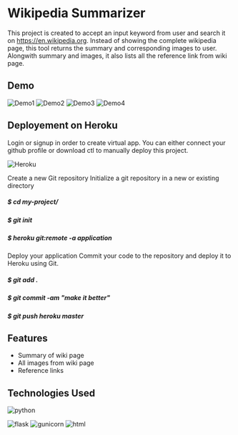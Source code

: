 
# Wikipedia Summarizer

This project is created to accept an input keyword from user and search it on https://en.wikipedia.org.
Instead of showing the complete wikipedia page, this tool returns the summary and corresponding images to user.
Alongwith summary and images, it also lists all the reference link from wiki page.







## Demo

![Demo1](https://user-images.githubusercontent.com/95287626/164051227-471fd1e2-9c08-4364-9afa-fddc06da26b8.jpg)
![Demo2](https://user-images.githubusercontent.com/95287626/164051219-b41eefbc-c6dd-473a-84c0-1807c8e6a863.jpg)
![Demo3](https://user-images.githubusercontent.com/95287626/164051223-c191844c-935e-4fa8-a76a-c1507d75857f.jpg)
![Demo4](https://user-images.githubusercontent.com/95287626/164051226-08ff7e86-3c8c-46ae-9870-30ca40fc82de.jpg)






## Deployement on Heroku

Login or signup in order to create virtual app. You can either connect your github profile or download ctl to manually deploy this project.

![Heroku](https://user-images.githubusercontent.com/95287626/164051385-e0bccac5-5fbb-4cc8-8ed3-e45b3f2dbed7.JPG)


Create a new Git repository
Initialize a git repository in a new or existing directory

##### $ cd my-project/
##### $ git init
##### $ heroku git:remote -a application

Deploy your application
Commit your code to the repository and deploy it to Heroku using Git.

##### $ git add .
##### $ git commit -am "make it better"
##### $ git push heroku master




## Features

- Summary of wiki page
- All images from wiki page
- Reference links 


## Technologies Used
![python](https://user-images.githubusercontent.com/95287626/164052111-9622c7ef-8649-4fdb-bb54-bd180005dca1.svg)

![flask](https://user-images.githubusercontent.com/95287626/164052114-2e6a8326-f30f-4983-b4fb-4d9c89262fc1.png)
![gunicorn](https://user-images.githubusercontent.com/95287626/164052117-9df82947-7663-4c9d-b892-94be11e2dcac.png)
![html](https://user-images.githubusercontent.com/95287626/164052118-77870658-42a9-4796-b215-2d5b46aadb12.png)
